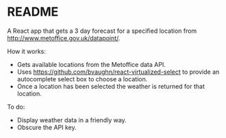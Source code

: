 # README

A React app that gets a 3 day forecast for a specified location from http://www.metoffice.gov.uk/datapoint/.

How it works:
- Gets available locations from the Metoffice data API.
- Uses https://github.com/bvaughn/react-virtualized-select to provide an autocomplete select box to choose a location.
- Once a location has been selected the weather is returned for that location.

To do:
- Display weather data in a friendly way.
- Obscure the API key.